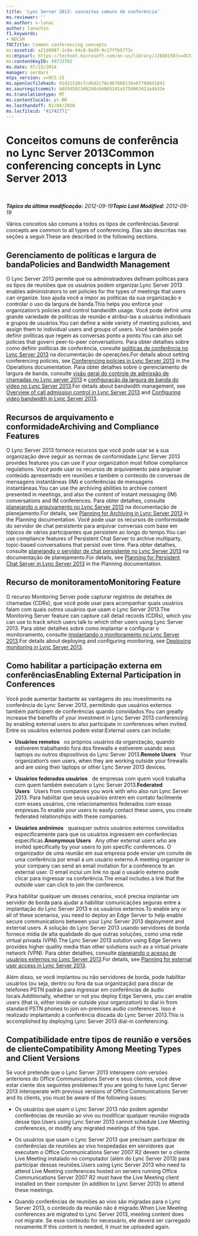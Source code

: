 ```yaml
---
title: 'Lync Server 2013: conceitos comuns de conferência'
ms.reviewer: ''
ms.author: v-lanac
author: lanachin
f1.keywords:
- NOCSH
TOCTitle: Common conferencing concepts
ms:assetid: a21d4987-1c0a-44c8-8a39-9c17ffb57f3c
ms:mtpsurl: https://technet.microsoft.com/en-us/library/JJ688158(v=OCS.15)
ms:contentKeyID: 49733762
ms.date: 07/23/2014
manager: serdars
mtps_version: v=OCS.15
ms.openlocfilehash: 91d21526cfcd6d2c78cd67660136e8f7600d1841
ms.sourcegitcommit: b693d5923d6240cbb865241a5750963423a4b33e
ms.translationtype: MT
ms.contentlocale: pt-BR
ms.lasthandoff: 02/04/2020
ms.locfileid: "41742771"
---
```

<div data-xmlns="http://www.w3.org/1999/xhtml">

<div class="topic" data-xmlns="http://www.w3.org/1999/xhtml" data-msxsl="urn:schemas-microsoft-com:xslt" data-cs="http://msdn.microsoft.com/en-us/">

<div data-asp="http://msdn2.microsoft.com/asp">

# <a name="common-conferencing-concepts-in-lync-server-2013"></a><span data-ttu-id="0c640-102">Conceitos comuns de conferência no Lync Server 2013</span><span class="sxs-lookup"><span data-stu-id="0c640-102">Common conferencing concepts in Lync Server 2013</span></span>

</div>

<div id="mainSection">

<div id="mainBody">

<span> </span>

<span data-ttu-id="0c640-103">_**Tópico da última modificação:** 2012-09-19_</span><span class="sxs-lookup"><span data-stu-id="0c640-103">_**Topic Last Modified:** 2012-09-19_</span></span>

<span data-ttu-id="0c640-104">Vários conceitos são comuns a todos os tipos de conferências.</span><span class="sxs-lookup"><span data-stu-id="0c640-104">Several concepts are common to all types of conferencing.</span></span> <span data-ttu-id="0c640-105">Elas são descritas nas seções a seguir.</span><span class="sxs-lookup"><span data-stu-id="0c640-105">These are described in the following sections.</span></span>

<div>

## <a name="policies-and-bandwidth-management"></a><span data-ttu-id="0c640-106">Gerenciamento de políticas e largura de banda</span><span class="sxs-lookup"><span data-stu-id="0c640-106">Policies and Bandwidth Management</span></span>

<span data-ttu-id="0c640-107">O Lync Server 2013 permite que os administradores definam políticas para os tipos de reuniões que os usuários podem organizar.</span><span class="sxs-lookup"><span data-stu-id="0c640-107">Lync Server 2013 enables administrators to set policies for the types of meetings that users can organize.</span></span> <span data-ttu-id="0c640-108">Isso ajuda você a impor as políticas da sua organização e controlar o uso da largura de banda.</span><span class="sxs-lookup"><span data-stu-id="0c640-108">This helps you enforce your organization’s policies and control bandwidth usage.</span></span> <span data-ttu-id="0c640-109">Você pode definir uma grande variedade de políticas de reunião e atribuí-las a usuários individuais e grupos de usuários.</span><span class="sxs-lookup"><span data-stu-id="0c640-109">You can define a wide variety of meeting policies, and assign them to individual users and groups of users.</span></span> <span data-ttu-id="0c640-110">Você também pode definir políticas que regem as conversas ponto a ponto.</span><span class="sxs-lookup"><span data-stu-id="0c640-110">You can also set policies that govern peer-to-peer conversations.</span></span> <span data-ttu-id="0c640-111">Para obter detalhes sobre como definir políticas de conferência, consulte [políticas de conferência no Lync Server 2013](lync-server-2013-conferencing-policies.md) na documentação de operações.</span><span class="sxs-lookup"><span data-stu-id="0c640-111">For details about setting conferencing policies, see [Conferencing policies in Lync Server 2013](lync-server-2013-conferencing-policies.md) in the Operations documentation.</span></span> <span data-ttu-id="0c640-112">Para obter detalhes sobre o gerenciamento de largura de banda, consulte [visão geral do controle de admissão de chamadas no Lync server 2013](lync-server-2013-overview-of-call-admission-control.md) e [configuração da largura de banda do vídeo no Lync Server 2013](lync-server-2013-configuring-video-bandwidth.md).</span><span class="sxs-lookup"><span data-stu-id="0c640-112">For details about bandwidth management, see [Overview of call admission control in Lync Server 2013](lync-server-2013-overview-of-call-admission-control.md) and [Configuring video bandwidth in Lync Server 2013](lync-server-2013-configuring-video-bandwidth.md).</span></span>

</div>

<div>

## <a name="archiving-and-compliance-features"></a><span data-ttu-id="0c640-113">Recursos de arquivamento e conformidade</span><span class="sxs-lookup"><span data-stu-id="0c640-113">Archiving and Compliance Features</span></span>

<span data-ttu-id="0c640-114">O Lync Server 2013 fornece recursos que você pode usar se a sua organização deve seguir as normas de conformidade.</span><span class="sxs-lookup"><span data-stu-id="0c640-114">Lync Server 2013 provides features you can use if your organization must follow compliance regulations.</span></span> <span data-ttu-id="0c640-115">Você pode usar os recursos de arquivamento para arquivar conteúdo apresentado em reuniões e também o conteúdo de conversas de mensagens instantâneas (IM) e conferências de mensagens instantâneas.</span><span class="sxs-lookup"><span data-stu-id="0c640-115">You can use the archiving abilities to archive content presented in meetings, and also the content of instant messaging (IM) conversations and IM conferences.</span></span> <span data-ttu-id="0c640-116">Para obter detalhes, consulte [planejando o arquivamento no Lync Server 2013](lync-server-2013-planning-for-archiving.md) na documentação de planejamento.</span><span class="sxs-lookup"><span data-stu-id="0c640-116">For details, see [Planning for Archiving in Lync Server 2013](lync-server-2013-planning-for-archiving.md) in the Planning documentation.</span></span> <span data-ttu-id="0c640-117">Você pode usar os recursos de conformidade do servidor de chat persistente para arquivar conversas com base em tópicos de vários participantes que persistem ao longo do tempo.</span><span class="sxs-lookup"><span data-stu-id="0c640-117">You can use compliance features of Persistent Chat Server to archive multiparty, topic-based conversations that persist over time.</span></span> <span data-ttu-id="0c640-118">Para obter detalhes, consulte [planejando o servidor de chat persistente no Lync Server 2013](lync-server-2013-planning-for-persistent-chat-server.md) na documentação de planejamento.</span><span class="sxs-lookup"><span data-stu-id="0c640-118">For details, see [Planning for Persistent Chat Server in Lync Server 2013](lync-server-2013-planning-for-persistent-chat-server.md) in the Planning documentation.</span></span>

</div>

<div>

## <a name="monitoring-feature"></a><span data-ttu-id="0c640-119">Recurso de monitoramento</span><span class="sxs-lookup"><span data-stu-id="0c640-119">Monitoring Feature</span></span>

<span data-ttu-id="0c640-120">O recurso Monitoring Server pode capturar registros de detalhes de chamadas (CDRs), que você pode usar para acompanhar quais usuários falam com quais outros usuários que usam o Lync Server 2013.</span><span class="sxs-lookup"><span data-stu-id="0c640-120">The Monitoring Server feature can capture call detail records (CDRs), which you can use to track which users talk to which other users using Lync Server 2013.</span></span> <span data-ttu-id="0c640-121">Para obter detalhes sobre como implantar e configurar o monitoramento, consulte [implantando o monitoramento no Lync Server 2013](lync-server-2013-deploying-monitoring.md).</span><span class="sxs-lookup"><span data-stu-id="0c640-121">For details about deploying and configuring monitoring, see [Deploying monitoring in Lync Server 2013](lync-server-2013-deploying-monitoring.md).</span></span>

</div>

<div>

## <a name="enabling-external-participation-in-conferences"></a><span data-ttu-id="0c640-122">Como habilitar a participação externa em conferências</span><span class="sxs-lookup"><span data-stu-id="0c640-122">Enabling External Participation in Conferences</span></span>

<span data-ttu-id="0c640-123">Você pode aumentar bastante as vantagens do seu investimento na conferência do Lync Server 2013, permitindo que usuários externos também participem de conferências quando convidados.</span><span class="sxs-lookup"><span data-stu-id="0c640-123">You can greatly increase the benefits of your investment in Lync Server 2013 conferencing by enabling external users to also participate in conferences when invited.</span></span> <span data-ttu-id="0c640-124">Entre os usuários externos podem estar:</span><span class="sxs-lookup"><span data-stu-id="0c640-124">External users can include:</span></span>

  - <span data-ttu-id="0c640-125">**Usuários remotos**   os próprios usuários da organização, quando estiverem trabalhando fora dos firewalls e estiverem usando seus laptops ou outros dispositivos do Lync Server 2013.</span><span class="sxs-lookup"><span data-stu-id="0c640-125">**Remote Users**   Your organization’s own users, when they are working outside your firewalls and are using their laptops or other Lync Server 2013 devices.</span></span>

  - <span data-ttu-id="0c640-126">**Usuários federados usuários**   de empresas com quem você trabalha com quem também executam o Lync Server 2013.</span><span class="sxs-lookup"><span data-stu-id="0c640-126">**Federated Users**   Users from companies you work with who also run Lync Server 2013.</span></span> <span data-ttu-id="0c640-127">Para habilitar que seus usuários entrem em contato facilmente com esses usuários, crie relacionamentos federados com essas empresas.</span><span class="sxs-lookup"><span data-stu-id="0c640-127">To enable your users to easily contact these users, you create federated relationships with these companies.</span></span>

  - <span data-ttu-id="0c640-128">**Usuários anônimos**   quaisquer outros usuários externos convidados especificamente para que os usuários ingressem em conferências específicas.</span><span class="sxs-lookup"><span data-stu-id="0c640-128">**Anonymous Users**   Any other external users who are invited specifically by your users to join specific conferences.</span></span> <span data-ttu-id="0c640-129">O organizador de uma reunião em sua empresa pode enviar um convite de uma conferência por email a um usuário externo.</span><span class="sxs-lookup"><span data-stu-id="0c640-129">A meeting organizer in your company can send an email invitation for a conference to an external user.</span></span> <span data-ttu-id="0c640-130">O email inclui um link no qual o usuário externo pode clicar para ingressar na conferência.</span><span class="sxs-lookup"><span data-stu-id="0c640-130">The email includes a link that the outside user can click to join the conference.</span></span>

<span data-ttu-id="0c640-131">Para habilitar qualquer um desses cenários, você precisa implantar um servidor de borda para ajudar a habilitar comunicações seguras entre a implantação do Lync Server 2013 e os usuários externos.</span><span class="sxs-lookup"><span data-stu-id="0c640-131">To enable any or all of these scenarios, you need to deploy an Edge Server to help enable secure communications between your Lync Server 2013 deployment and external users.</span></span> <span data-ttu-id="0c640-132">A solução do Lync Server 2013 usando servidores de borda fornece mídia de alta qualidade do que outras soluções, como uma rede virtual privada (VPN).</span><span class="sxs-lookup"><span data-stu-id="0c640-132">The Lync Server 2013 solution using Edge Servers provides higher quality media than other solutions such as a virtual private network (VPN).</span></span> <span data-ttu-id="0c640-133">Para obter detalhes, consulte [planejando o acesso de usuários externos no Lync Server 2013](lync-server-2013-planning-for-external-user-access.md).</span><span class="sxs-lookup"><span data-stu-id="0c640-133">For details, see [Planning for external user access in Lync Server 2013](lync-server-2013-planning-for-external-user-access.md).</span></span>

<span data-ttu-id="0c640-134">Além disso, se você implantou ou não servidores de borda, pode habilitar usuários (ou seja, dentro ou fora da sua organização) para discar de telefones PSTN padrão para ingressar em conferências de áudio locais.</span><span class="sxs-lookup"><span data-stu-id="0c640-134">Additionally, whether or not you deploy Edge Servers, you can enable users (that is, either inside or outside your organization) to dial in from standard PSTN phones to join on-premises audio conferences.</span></span> <span data-ttu-id="0c640-135">Isso é realizado implantando a conferência discada do Lync Server 2013.</span><span class="sxs-lookup"><span data-stu-id="0c640-135">This is accomplished by deploying Lync Server 2013 dial-in conferencing.</span></span>

</div>

<div>

## <a name="compatibility-among-meeting-types-and-client-versions"></a><span data-ttu-id="0c640-136">Compatibilidade entre tipos de reunião e versões de cliente</span><span class="sxs-lookup"><span data-stu-id="0c640-136">Compatibility Among Meeting Types and Client Versions</span></span>

<span data-ttu-id="0c640-137">Se você pretende que o Lync Server 2013 interopere com versões anteriores do Office Communications Server e seus clientes, você deve estar ciente dos seguintes problemas:</span><span class="sxs-lookup"><span data-stu-id="0c640-137">If you are going to have Lync Server 2013 interoperate with previous versions of Office Communications Server and its clients, you must be aware of the following issues:</span></span>

  - <span data-ttu-id="0c640-138">Os usuários que usam o Lync Server 2013 não podem agendar conferências de reunião ao vivo ou modificar qualquer reunião migrada desse tipo.</span><span class="sxs-lookup"><span data-stu-id="0c640-138">Users using Lync Server 2013 cannot schedule Live Meeting conferences, or modify any migrated meetings of this type.</span></span>

  - <span data-ttu-id="0c640-139">Os usuários que usam o Lync Server 2013 que precisam participar de conferências de reuniões ao vivo hospedadas em servidores que executam o Office Communications Server 2007 R2 devem ter o cliente Live Meeting instalado no computador (além do Lync Server 2013) para participar dessas reuniões.</span><span class="sxs-lookup"><span data-stu-id="0c640-139">Users using Lync Server 2013 who need to attend Live Meeting conferences hosted on servers running Office Communications Server 2007 R2 must have the Live Meeting client installed on their computer (in addition to Lync Server 2013) to attend these meetings.</span></span>

  - <span data-ttu-id="0c640-140">Quando conferências de reuniões ao vivo são migradas para o Lync Server 2013, o conteúdo da reunião não é migrado.</span><span class="sxs-lookup"><span data-stu-id="0c640-140">When Live Meeting conferences are migrated to Lync Server 2013, meeting content does not migrate.</span></span> <span data-ttu-id="0c640-141">Se esse conteúdo for necessário, ele deverá ser carregado novamente.</span><span class="sxs-lookup"><span data-stu-id="0c640-141">If this content is needed, it must be uploaded again.</span></span>

</div>

</div>

<span> </span>

</div>

</div>

</div>

